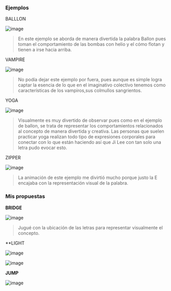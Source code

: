 ### Ejemplos

BALLLON

![image](https://github.com/user-attachments/assets/56b18c46-1a38-4e40-9324-cb6497f00b60)

> En este ejemplo se aborda de manera divertida la palabra Ballon pues toman el comportamiento de las bombas con helio y el cómo flotan y tienen a irse hacia arriba.

VAMPIRE

![image](https://github.com/user-attachments/assets/590c7ad4-fe1e-4074-a02f-3ac9f9c12dbb)

> No podía dejar este ejemplo por fuera, pues aunque es simple logra captar la esencia de lo que en el imaginativo colectivo tenemos como características de los vampiros,sus colmullos sangrientos.


YOGA

![image](https://github.com/user-attachments/assets/6a9e865c-5ecd-4694-ba41-5a0d2b7b1749)


> Visualmente es muy divertido de observar pues como en el ejemplo de ballon, se trata de representar los comportamientos relacionados al concepto de manera divertida y creativa. Las personas que suelen practicar yoga realizan todo tipo de expresiones corporales para conectar con lo que están haciendo así que Ji Lee con tan solo una letra pudo evocar esto.

ZIPPER

![image](https://github.com/user-attachments/assets/d8162b3c-74e6-4773-856a-10d2f2e077f6)

> La animación de este ejemplo me divirtió mucho porque justo la E encajaba con la representación visual de la palabra.

### Mis propuestas

**BRIDGE**

![image](https://github.com/user-attachments/assets/d4f74ecc-bd67-474b-a932-670d02abfa59)

> Jugué con la ubicación de las letras para representar visualmente el concepto.

**LIGHT

![image](https://github.com/user-attachments/assets/11c637db-ea9b-4f25-afd8-1acc8d828f04)

![image](https://github.com/user-attachments/assets/daca7bd4-c757-4aee-8069-a0b332331146)

**JUMP**

![image](https://github.com/user-attachments/assets/a1d3beb1-7dc5-4aab-9872-9f2d1fff31fd)
